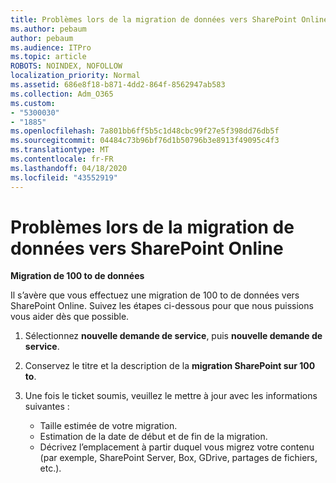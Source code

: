 ```yaml
---
title: Problèmes lors de la migration de données vers SharePoint Online
ms.author: pebaum
author: pebaum
ms.audience: ITPro
ms.topic: article
ROBOTS: NOINDEX, NOFOLLOW
localization_priority: Normal
ms.assetid: 686e8f18-b871-4dd2-864f-8562947ab583
ms.collection: Adm_O365
ms.custom:
- "5300030"
- "1885"
ms.openlocfilehash: 7a801bb6ff5b5c1d48cbc99f27e5f398dd76db5f
ms.sourcegitcommit: 04484c73b96bf76d1b50796b3e8913f49095c4f3
ms.translationtype: MT
ms.contentlocale: fr-FR
ms.lasthandoff: 04/18/2020
ms.locfileid: "43552919"
---
```

# <a name="issues-while-migrating-data-to-sharepoint-online"></a>Problèmes lors de la migration de données vers SharePoint Online

**Migration de 100 to de données**

Il s’avère que vous effectuez une migration de 100 to de données vers SharePoint Online. Suivez les étapes ci-dessous pour que nous puissions vous aider dès que possible. 

1. Sélectionnez **nouvelle demande de service**, puis **nouvelle demande de service**. 
2. Conservez le titre et la description de la **migration SharePoint sur 100 to**.
3. Une fois le ticket soumis, veuillez le mettre à jour avec les informations suivantes : 

    - Taille estimée de votre migration.
    - Estimation de la date de début et de fin de la migration.
    - Décrivez l’emplacement à partir duquel vous migrez votre contenu (par exemple, SharePoint Server, Box, GDrive, partages de fichiers, etc.).
